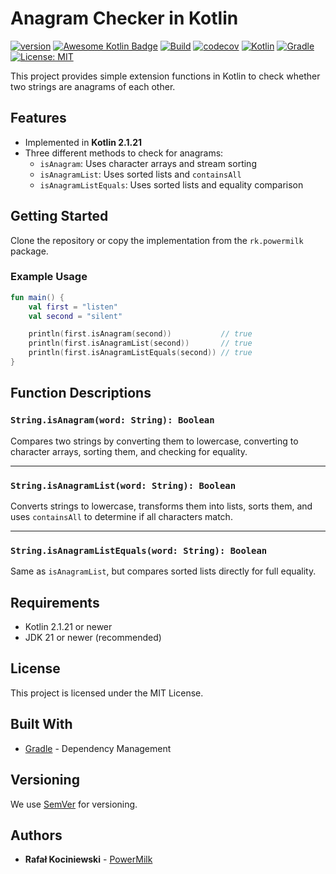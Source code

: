 # Anagram Checker in Kotlin

[![version](https://img.shields.io/badge/version-1.0.1-yellow.svg)](https://semver.org)
[![Awesome Kotlin Badge](https://kotlin.link/awesome-kotlin.svg)](https://github.com/KotlinBy/awesome-kotlin)
[![Build](https://github.com/rkociniewski/anagram/actions/workflows/main.yml/badge.svg)](https://github.com/rkociniewski/anagram/actions/workflows/main.yml)
[![codecov](https://codecov.io/gh/rkociniewski/anagram/branch/main/graph/badge.svg)](https://codecov.io/gh/rkociniewski/anagram)
[![Kotlin](https://img.shields.io/badge/Kotlin-2.1.21-blueviolet?logo=kotlin)](https://kotlinlang.org/)
[![Gradle](https://img.shields.io/badge/Gradle-8.14.1-blue?logo=gradle)](https://gradle.org/)
[![License: MIT](https://img.shields.io/badge/License-MIT-greem.svg)](https://opensource.org/licenses/MIT)

This project provides simple extension functions in Kotlin to check whether two strings are anagrams of each other.

## Features

- Implemented in **Kotlin 2.1.21**
- Three different methods to check for anagrams:
    - `isAnagram`: Uses character arrays and stream sorting
    - `isAnagramList`: Uses sorted lists and `containsAll`
    - `isAnagramListEquals`: Uses sorted lists and equality comparison

## Getting Started

Clone the repository or copy the implementation from the `rk.powermilk` package.

### Example Usage

```kotlin
fun main() {
    val first = "listen"
    val second = "silent"

    println(first.isAnagram(second))           // true
    println(first.isAnagramList(second))       // true
    println(first.isAnagramListEquals(second)) // true
}
````

## Function Descriptions

### `String.isAnagram(word: String): Boolean`

Compares two strings by converting them to lowercase, converting to character arrays, sorting them, and checking for
equality.

---

### `String.isAnagramList(word: String): Boolean`

Converts strings to lowercase, transforms them into lists, sorts them, and uses `containsAll` to determine if all
characters match.

---

### `String.isAnagramListEquals(word: String): Boolean`

Same as `isAnagramList`, but compares sorted lists directly for full equality.

## Requirements

* Kotlin 2.1.21 or newer
* JDK 21 or newer (recommended)

## License

This project is licensed under the MIT License.

## Built With

* [Gradle](https://gradle.org/) - Dependency Management

## Versioning

We use [SemVer](http://semver.org/) for versioning.

## Authors

* **Rafał Kociniewski** - [PowerMilk](https://github.com/rkociniewski)
